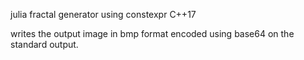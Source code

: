 julia fractal generator using constexpr C++17

writes the output image in bmp format encoded using base64 on the standard output.
